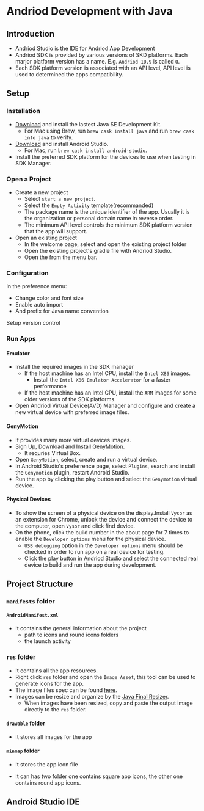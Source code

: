 # Andriod Development with Java

## Introduction

- Andriod Studio is the IDE for Andriod App Development
- Andriod SDK is provided by various versions of SKD platforms. Each marjor platform version has a name. E.g. `Andriod 10.9` is called `Q`.
- Each SDK platform version is associated with an API level, API level is used to determined the apps compatibility.

## Setup

### Installation

- [Download](https://www.oracle.com/ca-en/java/technologies/javase-downloads.html) and install the lastest Java SE Development Kit.
  - For Mac using Brew, run `brew cask install java` and run `brew cask info java` to verify.
- [Download](https://developer.android.com/studio) and install Android Studio.
  - For Mac, run `brew cask install android-studio`.
- Install the preferred SDK platform for the devices to use when testing in SDK Manager.

### Open a Project

- Create a new project
  - Select `start a new project`.
  - Select the `Empty Activity` template(recommanded)
  - The package name is the unique identifier of the app. Usually it is the organization or personal domain name in reverse order.
  - The minimum API level controls the minimum SDK platform version that the app will support.
- Open an existing project
  - In the welcome page, select and open the existing project folder
  - Open the existing project's gradle file with Andriod Studio.
  - Open the from the menu bar.

### Configuration

In the preference menu:

- Change color and font size
- Enable auto import
- And prefix for Java name convention

Setup version control

### Run Apps

#### Emulator

- Install the required images in the SDK manager
  - If the host machine has an Intel CPU, install the `Intel X86` images.
    - Install the `Intel X86 Emulator Accelerator` for a faster performance
  - If the host machine has an Intel CPU, install the `ARM` images for some older versions of the SDK platforms.
- Open Andriod Virtual Device(AVD) Manager and configure and create a new virtual device with preferred image files.

#### GenyMotion

- It provides many more virtual devices images.
- Sign Up, Download and Install [GenyMotion](https://www.genymotion.com).
  - It requries Virtual Box.
- Open `GenyMotion`, select, create and run a virtual device.
- In Android Studio's preferrence page, select `Plugins`, search and install the `Genymotion` plugin, restart Android Studio.
- Run the app by clicking the play button and select the `Genymotion` virtual device.

#### Physical Devices

- To show the screen of a physical device on the display.Install `Vysor` as an extension for Chrome, unlock the device and connect the device to the computer, open `Vysor` and click find device.
- On the phone, click the build number in the about page for 7 times to enable the `Developer options` menu for the physical device.
  - `USB debugging` option in the `Developer options` menu should be checked in order to run app on a real device for testing.
  - Click the play button in Andriod Studio and select the connected real device to build and run the app during development.

## Project Structure

### `manifests` folder

#### `AndroidManifest.xml`

- It contains the general information about the project
  - path to icons and round icons folders
  - the launch activity

### `res` folder

- It contains all the app resources.
- Right click `res` folder and open the `Image Asset`, this tool can be used to generate icons for the app.
- The image files spec can be found [here](https://developer.android.com/training/multiscreen/screendensities).
- Images can be resize and organize by the [Java Final Resizer](https://github.com/asystat/Final-Android-Resizer).
  - When images have been resized, copy and paste the output image directly to the `res` folder.

#### `drawable` folder

- It stores all images for the app

#### `minmap` folder

- It stores the app icon file

- It can has two folder one contains square app icons, the other one contains round app icons.

## Android Studio IDE
